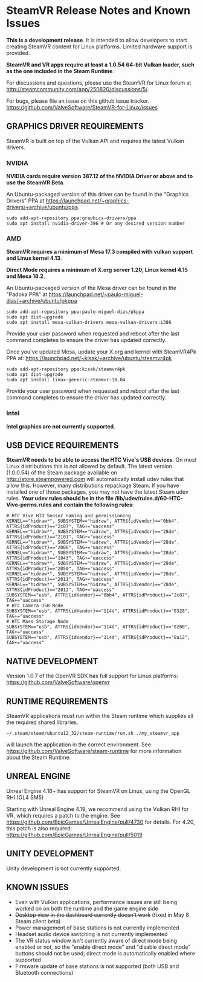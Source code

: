 # SteamVR Release Notes and Known Issues

**This is a development release**. It is intended to allow developers to start creating SteamVR content for Linux platforms. Limited hardware support is provided.

**SteamVR and VR apps require at least a 1.0.54 64-bit Vulkan loader, such as the one included in the Steam Runtime**.

For discussions and questions, please use the SteamVR for Linux forum at http://steamcommunity.com/app/250820/discussions/5/.

For bugs, please file an issue on this github issue tracker. https://github.com/ValveSoftware/SteamVR-for-Linux/issues

## GRAPHICS DRIVER REQUIREMENTS

SteamVR is built on top of the Vulkan API and requires the latest Vulkan drivers.

### NVIDIA

**NVIDIA cards require version 387.12 of the NVIDIA Driver or above and to use
the SteamVR Beta**.

An Ubuntu-packaged version of this driver can be found in the "Graphics
Drivers" PPA at https://launchpad.net/~graphics-drivers/+archive/ubuntu/ppa.

```
sudo add-apt-repository ppa:graphics-drivers/ppa
sudo apt install nvidia-driver-396 # Or any desired version number
```

### AMD

**SteamVR requires a minimum of Mesa 17.3 compiled with vulkan support and Linux
kernel 4.13**.

**Direct Mode requires a minimum of X.org server 1.20, Linux kernel 4.15 and Mesa 18.2**.

An Ubuntu-packaged version of the Mesa driver can be found in the "Padoka PPA"
at https://launchpad.net/~paulo-miguel-dias/+archive/ubuntu/pkppa

```
sudo add-apt-repository ppa:paulo-miguel-dias/pkppa
sudo apt dist-upgrade
sudo apt install mesa-vulkan-drivers mesa-vulkan-drivers:i386
```

Provide your user password when requested and reboot after the last command
completes to ensure the driver has updated correctly.

Once you've updated Mesa, update your X.org and kernel with SteamVR4Pk PPA
at: https://launchpad.net/~kisak/+archive/ubuntu/steamvr4pk

```
sudo add-apt-repository ppa:kisak/steamvr4pk
sudo apt dist-upgrade
sudo apt install linux-generic-steamvr-18.04
```

Provide your user password when requested and reboot after the last command
completes to ensure the driver has updated correctly.

### Intel

**Intel graphics are not currently supported**.

## USB DEVICE REQUIREMENTS

**SteamVR needs to be able to access the HTC Vive's USB devices**. On most Linux distributions this is not allowed by default. The latest version (1.0.0.54) of the Steam package available on http://store.steampowered.com will automatically install udev rules that allow this. However, many distributions repackage Steam. If you have installed one of those packages, you may not have the latest Steam udev rules. **Your udev rules should be in the file /lib/udev/rules.d/60-HTC-Vive-perms.rules and contain the following rules**:

```
# HTC Vive HID Sensor naming and permissioning
KERNEL=="hidraw*", SUBSYSTEM=="hidraw", ATTRS{idVendor}=="0bb4", ATTRS{idProduct}=="2c87", TAG+="uaccess"
KERNEL=="hidraw*", SUBSYSTEM=="hidraw", ATTRS{idVendor}=="28de", ATTRS{idProduct}=="2101", TAG+="uaccess"
KERNEL=="hidraw*", SUBSYSTEM=="hidraw", ATTRS{idVendor}=="28de", ATTRS{idProduct}=="2000", TAG+="uaccess"
KERNEL=="hidraw*", SUBSYSTEM=="hidraw", ATTRS{idVendor}=="28de", ATTRS{idProduct}=="1043", TAG+="uaccess"
KERNEL=="hidraw*", SUBSYSTEM=="hidraw", ATTRS{idVendor}=="28de", ATTRS{idProduct}=="2050", TAG+="uaccess"
KERNEL=="hidraw*", SUBSYSTEM=="hidraw", ATTRS{idVendor}=="28de", ATTRS{idProduct}=="2011", TAG+="uaccess"
KERNEL=="hidraw*", SUBSYSTEM=="hidraw", ATTRS{idVendor}=="28de", ATTRS{idProduct}=="2012", TAG+="uaccess"
SUBSYSTEM=="usb", ATTRS{idVendor}=="0bb4", ATTRS{idProduct}=="2c87", TAG+="uaccess"
# HTC Camera USB Node
SUBSYSTEM=="usb", ATTRS{idVendor}=="114d", ATTRS{idProduct}=="8328", TAG+="uaccess"
# HTC Mass Storage Node
SUBSYSTEM=="usb", ATTRS{idVendor}=="114d", ATTRS{idProduct}=="8200", TAG+="uaccess"
SUBSYSTEM=="usb", ATTRS{idVendor}=="114d", ATTRS{idProduct}=="8a12", TAG+="uaccess"
```

## NATIVE DEVELOPMENT

Version 1.0.7 of the OpenVR SDK has full support for Linux platforms: https://github.com/ValveSoftware/openvr

## RUNTIME REQUIREMENTS

SteamVR applications must run within the Steam runtime which supplies all the required shared libraries. 

    ~/.steam/steam/ubuntu12_32/steam-runtime/run.sh ./my_steamvr_app

will launch the application in the correct environment. See https://github.com/ValveSoftware/steam-runtime for more information about the Steam Runtime.

## UNREAL ENGINE

Unreal Engine 4.16+ has support for SteamVR on Linux, using the OpenGL RHI (GL4 SM5)

Starting with Unreal Engine 4.19, we recommend using the Vulkan RHI for VR, which requires a patch to the engine. See https://github.com/EpicGames/UnrealEngine/pull/4730 for details. For 4.20, this patch is also required: https://github.com/EpicGames/UnrealEngine/pull/5019

## UNITY DEVELOPMENT

Unity development is not currently supported.

## KNOWN ISSUES
* Even with Vulkan applications, performance issues are still being worked on on both the runtime and the game engine side
* ~~Desktop view in the dashboard currently doesn't work~~ (fixed in May 8 Steam client beta)
* Power management of base stations is not currently implemented
* Headset audio device switching is not currently implemented
* The VR status window isn't currently aware of direct mode being enabled or not, so the "enable direct mode" and "disable direct mode" buttons should not be used; direct mode is automatically enabled where supported
* Firmware update of base stations is not supported (both USB and Bluetooth connections)
